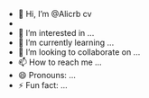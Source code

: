 - 👋 Hi, I’m @Alicrb cv
- 
- 👀 I’m interested in ...
- 🌱 I’m currently learning ...
- 💞️ I’m looking to collaborate on ...
- 📫 How to reach me ...
- 😄 Pronouns: ...
- ⚡ Fun fact: ...

<!---
Alicrb/Alicrb is a ✨ special ✨ repository because its `README.md` (this file) appears on your GitHub profile.
You can click the Preview link to take a look at your changes.
--->
